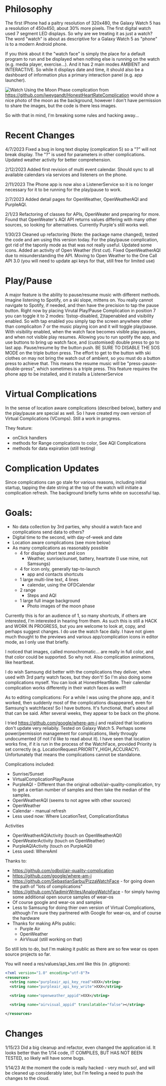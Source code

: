 # Philosophy

The first IPhone had a paltry resolution of 320x480, the Galaxy Watch 5 has a resolution of 450x450,
about 30% more pixels. The first digital watch used 7 segment LED displays. So why are we treating
it as just a watch? The word "watch" is about as descriptive for a Galaxy Watch 5 as "phone" is to a
modern Android phone.

If you think about it the "watch face" is simply the place for a default program to run and be
displayed when nothing else is running on the watch (e.g. media player, exercise...). And it has 2
main modes AMBIENT and INTERACTIVE. So while it displays date and time, it should also be a
dashboard of information plus a primary interaction panel (e.g. app launcher).

![Watch](./images/Watch.png) Using the Moon Phase complication
from https://github.com/jweygandt/HonestHeartRateComplication would show a nice photo of the moon as
the background, however I don't have permission to share the images, but the code is there less
images.

So with that in mind, I'm breaking some rules and hacking away...

# Recent Changes
4/7/2023 Fixed a bug in long text display (complication 5) so a "?" will not break display. The "?"
is used for parameters in other complications. Updated weather activity for better comprehension.

2/12/2023 Added first revision of multi event calendar. Should sync to all available calendars via
services and listeners on the phone.

2/11/2023 The Phone app is now also a ListenerService so it is no longer necessary for it to be
running for the play/pause to work.

2/7/2023 Added detail pages for OpenWeather, OpenWeatherAQI and PurpleAQI.

2/1/23 Refactoring of classes for APIs, OpenWeater and preparing for more. Found that OpenWeater's
AQI API returns values differing with many other sources, so looking for alternatives. Currently
Purple's still works well.

1/30/23 Cleaned up refactoring (Note: the package name changed), tested the code and am using this
version today. For the play/pause complication, got rid of the taponly mode as that was not really
useful. Updated some icons. Added an activity of Open Weather (first cut). Fixed OpenWeatherAQI due
to misunderstanding the API. Moving to Open Weather to the One Call API 3.0 (you will need to update
api keys for that, still free for limited use)

# Play/Pause

A major feature is the ability to pause/resume music with different methods. Imagine listening to
Spotify, on a ski slope, mittens on. You really cannot navigate to Spotify, if needed, and then have
the precision to tap the pause button. Right now by placing Virutal Play/Pause Complication in
position 7 you can toggle it to 2 modes: 1)stop-disabled, 2)tapenabled and visibility enabled. So
with tap enabled you simply tap the screen anywhere other than complicaiton 7 or the music playing
icon and it will toggle play/pause. With visibility enabled, when the watch face becomes visible
play pauses, and when not visible play resumes. Allowing you to run spotify the app, and use buttons
to bring up watch face, and (customised) double press to go to last app. Pause/resume by the button
push. BE SURE TO DISABLE THE SOS MODE on the triple button press. The effort to get to the button
with ski clothes on may not bring the watch out of ambient, so you must do a button press to achieve
that. This means the resume music will be "press-pause-double-press", which sometimes is a triple
press. This feature requires the phone app to be installed, and it installs a ListenerService

# Virtual Complications

In the sense of location aware complications (described below), battery and the play/pause are
special as well. So I have created my own version of Virtual Complications (VComps). Still a work in
progress.

They feature:

* onClick handlers
* methods for Range complcations to color, See AQI Complications
* methods for data expiration (still testing)

# Complication Updates

Since complications can go stale for various reasons, including initial startup, tapping the date
string at the top of the watch will initiate a complication refresh. The background briefly turns
white on successful tap.

# Goals:

* No data collection by 3rd parties, why should a watch face and complications send data to others?
* Digital time to the second, with day-of-week and date
* Location aware complications (see more below)
* As many complications as reasonably possible
  * 4 for display short text and icon
    * Weather, sunrise/sunset, battery, heartrate (I use mine, not Samsungs)
  * 4 for icon only, generally tap-to-launch
    * app and contacts shortcuts
  * 1 large multi-line text, 4 lines
    * calendar, using the OFDCalendar
  * 2 range
    * Steps and AQI
  * 1 large full image background
    * Photo images of the moon phase

Currently this is for an audience of 1, so many shortcuts, if others are interested, I'm interested
in hearing from them. As such this is still a HACK and WORK IN PROGRESS, but you are welcome to look
at, copy, and perhaps suggest changes. I do use the watch face daily. I have not given much thought
to the previews and various app/complication icons in editor mode, as I only use that briefly.

I noticed that images, called monochromatic... are really in full color, and that color could be
supported. So why not. Also complication animations, like heartbeat.

I do wish Samsung did better with the complications they deliver, when used with 3rd party watch
faces, but they don't! So I'm also doing some complications myself. You can look at HonestHeartRate.
Their calendar complication works differently in their watch faces as well!!

As to editing complications: For a while I was using the phone app, and it worked, then suddenly
most of the complications disappeared, even for Samsung's watchfaces! So I have buttons. It's
functional, that's about all that can be said. After several weeks, they appear to be back on the
phone.

I tried https://github.com/google/where-am-i and realized that locations don't update very
reliabily. Tested on Galaxy Watch 5. Perhaps some power/permission management for complications,
likely througly undocumented (if not I'd like to read about it). I have seen that location works
fine, if it is run in the process of the WatchFace, provided Priority is set correctly (e.g.
LocationRequest.PRIORITY_HIGH_ACCURACY). Unfortunately that means the complications cannot be
standalone.

Complications included:

* Sunrise/Sunset
* VirtualComplicationPlayPause
* PurpleAQI - Different than the original odbol/air-quality-complication, try to get a certian
  number of samples and then take the median of the samples.
* OpenWeatherAQI (seems to not agree with other sources)
* OpenWeather
* Calendar - manual refresh
* Less used now: Where LocationTest, ComplicationStatus

Activities

* OpenWeatherAQIActivity (touch on OpenWeatherAQI)
* OpenWeaterActivity (touch on OpenWeather)
* PurpleAQIActivity (touch on PurpleAQI)
* Less used: WhereAmI

Thanks to:

* https://github.com/odbol/air-quality-complication
* https://github.com/google/where-am-i
* https://github.com/SebastianSarbu/PizzaWatchFace - for going down the path of "lots of
  complications"
* https://github.com/VladimirWrites/AnalogWatchFace - for simply having some additional open source
  samples of wear-os
* Of course google and wear-os and samples
* Less to Samsung for doing thier own version of Virtual Complications, although I'm sure they
  partnered with Google for wear-os, and of course the hardware
* Thanks for making APIs public:
  * Purple Air
  * OpenWeather
  * AirVisual (still working on that)

So still lots to do, but I'm making it public as there are so few wear os open source projects so
far.

You will need a res/values/api_kes.xml like this (in .gitignore):

```xml
<?xml version="1.0" encoding="utf-8"?>
<resources>
  <string name="purpleair_api_key_read">XXX</string>
  <string name="purpleair_api_key_write">XXX</string>

  <string name="openweather_appid">XXX</string>

  <string name="airvisual_appid" translatable="false"></string>

</resources>
```

# Changes

1/15/23 Did a big cleanup and refactor, even changed the application id. It looks better than the
1/14 code, IT COMPILES, BUT HAS NOT BEEN TESTED, so likely will have some bugs.

1/14/23 At the moment the code is really hacked - very much so!, and will be cleaned up considerably
later, but I'm feeling a need to push the changes to the cloud.

